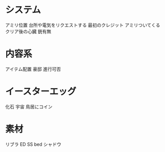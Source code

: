 
# システム
アミリ位置
台所や電気をリクエストする
最初のクレジット
アミリついてくる
クリア後の心臓
銃有無

# 内容系
アイテム配置 豪邸
進行可否

# イースターエッグ
化石
宇宙
鳥居にコイン

# 素材
リブラ
ED SS bed
シャドウ

